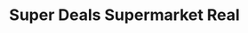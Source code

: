 ---
title: "Super Deals Supermarket Real"
url: /nairobi/super-deals-supermarket-real/
shop: Supermarkt
---